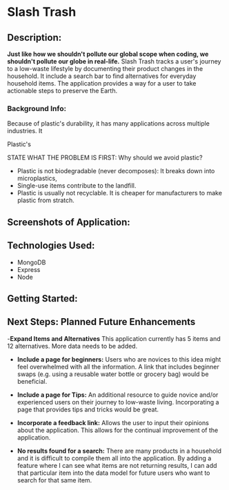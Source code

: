 # Slash Trash

## Description:

**Just like how we shouldn't pollute our global scope when coding, we shouldn't pollute our globe in real-life.**
Slash Trash tracks a user's journey to a low-waste lifestyle by documenting their product changes in the household.
It include a search bar to find alternatives for everyday household items.
The application provides a way for a user to take actionable steps to preserve the Earth.

### Background Info:

Because of plastic's durability, it has many applications across multiple industries.
It

Plastic's

STATE WHAT THE PROBLEM IS FIRST: Why should we avoid plastic?

- Plastic is not biodegradable (never decomposes): It breaks down into microplastics,
- Single-use items contribute to the landfill.
- Plastic is usually not recyclable. It is cheaper for manufacturers to make plastic from stratch.

## Screenshots of Application:

## Technologies Used:

- MongoDB
- Express
- Node

## Getting Started:

## Next Steps: Planned Future Enhancements

-**Expand Items and Alternatives**
This application currently has 5 items and 12 alternatives. More data needs to be added.

- **Include a page for beginners:**
  Users who are novices to this idea might feel overwhelmed with all the information.
  A link that includes beginner swaps (e.g. using a reusable water bottle or grocery bag) would be beneficial.

- **Include a page for Tips:**
  An additional resource to guide novice and/or experienced users on their journey to low-waste living.
  Incorporating a page that provides tips and tricks would be great.

- **Incorporate a feedback link:**
  Allows the user to input their opinions about the application. This allows for the continual improvement of the application.

- **No results found for a search:**
  There are many products in a household and it is difficult to compile them all into the application. By adding a feature where I can see what items are not returning results, I can add that particular item into the data model for future users who want to search for that same item.
